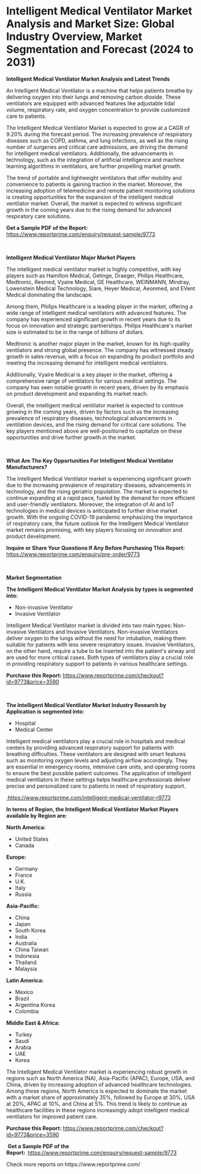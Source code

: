 <p><h1>Intelligent Medical Ventilator Market Analysis and Market Size: Global Industry Overview, Market Segmentation and Forecast (2024 to 2031)</h1></p><p><strong>Intelligent Medical Ventilator Market Analysis and Latest Trends</strong></p>
<p><p>An Intelligent Medical Ventilator is a machine that helps patients breathe by delivering oxygen into their lungs and removing carbon dioxide. These ventilators are equipped with advanced features like adjustable tidal volume, respiratory rate, and oxygen concentration to provide customized care to patients.</p><p>The Intelligent Medical Ventilator Market is expected to grow at a CAGR of 9.20% during the forecast period. The increasing prevalence of respiratory diseases such as COPD, asthma, and lung infections, as well as the rising number of surgeries and critical care admissions, are driving the demand for intelligent medical ventilators. Additionally, the advancements in technology, such as the integration of artificial intelligence and machine learning algorithms in ventilators, are further propelling market growth.</p><p>The trend of portable and lightweight ventilators that offer mobility and convenience to patients is gaining traction in the market. Moreover, the increasing adoption of telemedicine and remote patient monitoring solutions is creating opportunities for the expansion of the intelligent medical ventilator market. Overall, the market is expected to witness significant growth in the coming years due to the rising demand for advanced respiratory care solutions.</p></p>
<p><strong>Get a Sample PDF of the Report:&nbsp;</strong> <a href="https://www.reportprime.com/enquiry/request-sample/9773">https://www.reportprime.com/enquiry/request-sample/9773</a></p>
<p>&nbsp;</p>
<p><strong>Intelligent Medical Ventilator Major Market Players</strong></p>
<p><p>The intelligent medical ventilator market is highly competitive, with key players such as Hamilton Medical, Getinge, Draeger, Philips Healthcare, Medtronic, Resmed, Vyaire Medical, GE Healthcare, WEINMANN, Mindray, Lowenstein Medical Technology, Siare, Heyer Medical, Aeonmed, and EVent Medical dominating the landscape. </p><p>Among them, Philips Healthcare is a leading player in the market, offering a wide range of intelligent medical ventilators with advanced features. The company has experienced significant growth in recent years due to its focus on innovation and strategic partnerships. Philips Healthcare's market size is estimated to be in the range of billions of dollars.</p><p>Medtronic is another major player in the market, known for its high-quality ventilators and strong global presence. The company has witnessed steady growth in sales revenue, with a focus on expanding its product portfolio and meeting the increasing demand for intelligent medical ventilators.</p><p>Additionally, Vyaire Medical is a key player in the market, offering a comprehensive range of ventilators for various medical settings. The company has seen notable growth in recent years, driven by its emphasis on product development and expanding its market reach.</p><p>Overall, the intelligent medical ventilator market is expected to continue growing in the coming years, driven by factors such as the increasing prevalence of respiratory diseases, technological advancements in ventilation devices, and the rising demand for critical care solutions. The key players mentioned above are well-positioned to capitalize on these opportunities and drive further growth in the market.</p></p>
<p>&nbsp;</p>
<p><strong>What Are The Key Opportunities For Intelligent Medical Ventilator Manufacturers?</strong></p>
<p><p>The Intelligent Medical Ventilator market is experiencing significant growth due to the increasing prevalence of respiratory diseases, advancements in technology, and the rising geriatric population. The market is expected to continue expanding at a rapid pace, fueled by the demand for more efficient and user-friendly ventilators. Moreover, the integration of AI and IoT technologies in medical devices is anticipated to further drive market growth. With the ongoing COVID-19 pandemic emphasizing the importance of respiratory care, the future outlook for the Intelligent Medical Ventilator market remains promising, with key players focusing on innovation and product development.</p></p>
<p><strong>Inquire or Share Your Questions If Any Before Purchasing This Report:</strong> <a href="https://www.reportprime.com/enquiry/pre-order/9773">https://www.reportprime.com/enquiry/pre-order/9773</a></p>
<p>&nbsp;</p>
<p><strong>Market Segmentation</strong></p>
<p><strong>The Intelligent Medical Ventilator Market Analysis by types is segmented into:</strong></p>
<p><ul><li>Non-invasive Ventilator</li><li>Invasive Ventilator</li></ul></p>
<p><p>Intelligent Medical Ventilator market is divided into two main types: Non-invasive Ventilators and Invasive Ventilators. Non-invasive Ventilators deliver oxygen to the lungs without the need for intubation, making them suitable for patients with less severe respiratory issues. Invasive Ventilators, on the other hand, require a tube to be inserted into the patient's airway and are used for more critical cases. Both types of ventilators play a crucial role in providing respiratory support to patients in various healthcare settings.</p></p>
<p><strong>Purchase this Report:&nbsp;</strong><a href="https://www.reportprime.com/checkout?id=9773&price=3590">https://www.reportprime.com/checkout?id=9773&price=3590</a></p>
<p>&nbsp;</p>
<p><strong>The Intelligent Medical Ventilator Market Industry Research by Application is segmented into:</strong></p>
<p><ul><li>Hospital</li><li>Medical Center</li></ul></p>
<p><p>Intelligent medical ventilators play a crucial role in hospitals and medical centers by providing advanced respiratory support for patients with breathing difficulties. These ventilators are designed with smart features such as monitoring oxygen levels and adjusting airflow accordingly. They are essential in emergency rooms, intensive care units, and operating rooms to ensure the best possible patient outcomes. The application of intelligent medical ventilators in these settings helps healthcare professionals deliver precise and personalized care to patients in need of respiratory support.</p></p>
<p><a href="https://www.reportprime.com/intelligent-medical-ventilator-r9773">&nbsp;https://www.reportprime.com/intelligent-medical-ventilator-r9773</a></p>
<p><strong>In terms of Region, the Intelligent Medical Ventilator Market Players available by Region are:</strong></p>
<p>
    <p> <strong> North America: </strong>
        <ul>
            <li>United States</li>
            <li>Canada</li>
        </ul>
        </p> 
    <p> <strong> Europe: </strong>
        <ul>
            <li>Germany</li>
            <li>France</li>
            <li>U.K.</li>
            <li>Italy</li>
            <li>Russia</li>
        </ul>
        </p> 
    <p> <strong> Asia-Pacific: </strong>
        <ul>
            <li>China</li>
            <li>Japan</li>
            <li>South Korea</li>
            <li>India</li>
            <li>Australia</li>
            <li>China Taiwan</li>
            <li>Indonesia</li>
            <li>Thailand</li>
            <li>Malaysia</li>
        </ul>
        </p> 
    <p> <strong> Latin America: </strong>
        <ul>
            <li>Mexico</li>
            <li>Brazil</li>
            <li>Argentina Korea</li>
            <li>Colombia</li>
        </ul>
        </p> 
    <p> <strong> Middle East & Africa: </strong>
        <ul>
            <li>Turkey</li>
            <li>Saudi</li>
            <li>Arabia</li>
            <li>UAE</li>
            <li>Korea</li>
        </ul>
    </p>
    </p>
<p><p>The Intelligent Medical Ventilator market is experiencing robust growth in regions such as North America (NA), Asia-Pacific (APAC), Europe, USA, and China, driven by increasing adoption of advanced healthcare technologies. Among these regions, North America is expected to dominate the market with a market share of approximately 35%, followed by Europe at 30%, USA at 20%, APAC at 10%, and China at 5%. This trend is likely to continue as healthcare facilities in these regions increasingly adopt intelligent medical ventilators for improved patient care.</p></p>
<p><strong>Purchase this Report: </strong><a href="https://www.reportprime.com/checkout?id=9773&price=3590">https://www.reportprime.com/checkout?id=9773&price=3590</a></p>
<p>&nbsp;<strong>Get a Sample PDF of the Report:&nbsp;&nbsp;</strong><a href="https://www.reportprime.com/enquiry/request-sample/9773">https://www.reportprime.com/enquiry/request-sample/9773</a></p>
<p><strong></strong></p>
<p>Check more reports on https://www.reportprime.com/</p>